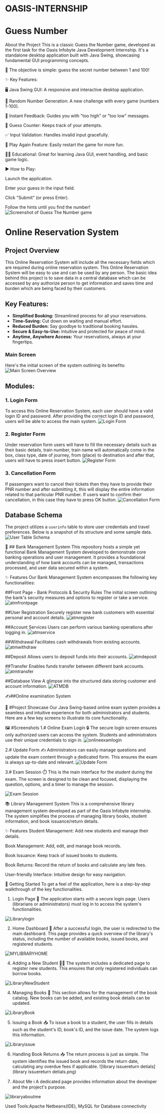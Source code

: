 # OASIS-INTERNSHIP

# Guess Number
About the Project
This is a classic Guess the Number game, developed as the first task for the Oasis Infobyte Java Development Internship. It's a standalone desktop application built with Java Swing, showcasing fundamental GUI programming concepts.

🎯 The objective is simple: guess the secret number between 1 and 100!

✨ Key Features:

🖥️ Java Swing GUI: A responsive and interactive desktop application.

🎲 Random Number Generation: A new challenge with every game (numbers 1-100).

💬 Instant Feedback: Guides you with "too high" or "too low" messages.

🔢 Guess Counter: Keeps track of your attempts.

✅ Input Validation: Handles invalid input gracefully.

🔄 Play Again Feature: Easily restart the game for more fun.

👨‍💻 Educational: Great for learning Java GUI, event handling, and basic game logic.

▶️ How to Play:

Launch the application.

Enter your guess in the input field.

Click "Submit" (or press Enter).

Follow the hints until you find the number!
![Screenshot of Guess The Number game](GuessNumber.png)


# Online Reservation System

## Project Overview
This Online Reservation System will include all the necessary fields which are required during online reservation system. This Online Reservation System will be easy to use and can be used by any person. The basic idea behind this project is to save data in a central database which can be accessed by any authorize person to get information and saves time and burden which are being faced by their customers.

## Key Features:
* **Simplified Booking:** Streamlined process for all your reservations.
* **Time-Saving:** Cut down on waiting and manual effort.
* **Reduced Burden:** Say goodbye to traditional booking hassles.
* **Secure & Easy-to-Use:** Intuitive and protected for peace of mind.
* **Anytime, Anywhere Access:** Your reservations, always at your fingertips.

### Main Screen
Here's the initial screen of the system outlining its benefits:
![Main Screen Overview](Screenshot%202025-07-09%20214235.png)

## Modules:

### 1. Login Form
To access this Online Reservation System, each user should have a valid login ID and password. After providing the correct login ID and password, users will be able to access the main system.
![Login Form](Screenshot%202025-07-09%20214252.png)

### 2. Register Form
Under reservation form users will have to fill the necessary details such as their basic details, train number, train name will automatically come in the box, class type, date of journey, from (place) to destination and after that, users will have to press insert button.
![Register Form](Screenshot%202025-07-09%20214245.png)

### 3. Cancellation Form
If passengers want to cancel their tickets then they have to provide their PNR number and after submitting it, this will display the entire information related to that particular PNR number. If users want to confirm their cancellation, in this case they have to press OK button.
![Cancellation Form](Screenshot%202025-07-09%20214227.png)

## Database Schema
The project utilizes a `userinfo` table to store user credentials and travel preferences. Below is a snapshot of its structure and some sample data.
![User Table Schema](Screenshot%202025-07-09%20215357.png)



🏦 ## Bank Management System
This repository hosts a simple yet functional Bank Management System developed to demonstrate core banking operations and user management. It provides a foundational understanding of how bank accounts can be managed, transactions processed, and user data secured within a system.

✨ Features
Our Bank Management System encompasses the following key functionalities:

##Front Page - Bank Protocols & Security Rules
The initial screen outlining the bank's security measures and options to register or take a service.
![atmfrontpage](atmfrontpage.png)

##User Registration
Securely register new bank customers with essential personal and account details.
![atmregister](atmregister.png)

##Account Services
Users can perform various banking operations after logging in.
![atmservice](atmservice.png)

##Withdrawal
Facilitates cash withdrawals from existing accounts.
![atmwithdraw](atmwithdraw.png)

##Deposit
Allows users to deposit funds into their accounts.
![atmdeposit](atmdeposit.png)

##Transfer
Enables funds transfer between different bank accounts.
![atmtransfer](atmtransfer.png)

##Database View
A glimpse into the structured data storing customer and account information.
![ATMDB](ATMDB.png)



✍️##Online examination System

🚀 #Project Showcase
Our Java Swing-based online exam system provides a seamless and intuitive experience for both administrators and students. Here are a few key screens to illustrate its core functionality.

🖼️ #Screenshots
1.# Online Exam Login 🔒
The secure login screen ensures only authorized users can access the system. Students and administrators use their unique credentials to sign in.
![onlineexamlogin](onlineexamlogin.png)

2.# Update Form ✍️
Administrators can easily manage questions and update the exam content through a dedicated form. This ensures the exam is always up-to-date and relevant.
![Update Form](Update%20form.png)


3.# Exam Session ⏱️
This is the main interface for the student during the exam. The screen is designed to be clean and focused, displaying the question, options, and a timer to manage the session.

![Exam Session](examsession.png)

📚 Library Management System
This is a comprehensive library management system developed as part of the Oasis Infobyte internship. The system simplifies the process of managing library books, student information, and book issuance/return details.

✨ Features
Student Management: Add new students and manage their details.

Book Management: Add, edit, and manage book records.

Book Issuance: Keep track of issued books to students.

Book Returns: Record the return of books and calculate any late fees.

User-friendly Interface: Intuitive design for easy navigation.

🚀 Getting Started
To get a feel of the application, here is a step-by-step walkthrough of the key functionalities.

1. Login Page 🔑
The application starts with a secure login page. Users (librarians or administrators) must log in to access the system's functionalities.

![Librarylogin](Librarylogin.png)

2. Home Dashboard 🏡
After a successful login, the user is redirected to the main dashboard. This page provides a quick overview of the library's status, including the number of available books, issued books, and registered students.

![MYLIBRARYHOME](MYLIBRARYHOME.png)


4. Adding a New Student 🧑‍🎓
The system includes a dedicated page to register new students. This ensures that only registered individuals can borrow books.

![LibraryNewStudent](LibraryNewStudent.png)

4. Managing Books 📖
This section allows for the management of the book catalog. New books can be added, and existing book details can be updated.

![LibraryBook](LibraryBook.png)

5. Issuing a Book 📤
To issue a book to a student, the user fills in details such as the student's ID, book's ID, and the issue date. The system logs this information.

![Libraryissue](Libraryissue.png)

6. Handling Book Returns 📥
The return process is just as simple. The system identifies the issued book and records the return date, calculating any overdue fees if applicable.
![library issuereturn detials](library issuereturn detials.png)

7. About Me ℹ️
A dedicated page provides information about the developer and the project's purpose.

![libraryaboutme](libraryaboutme.png)

Used Tools:Apache Netbeans(IDE), MySQL for Database connectivity
